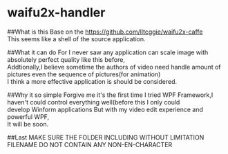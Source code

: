 # waifu2x-handler

##What is this
Base on the https://github.com/lltcggie/waifu2x-caffe<br>
This seems like a shell of the source application.

##What it can do
For I never saw any application can scale image with absolutely perfect quality like this before,<br>
Addtionally,I believe sometime the authors of video need handle amount of pictures even the sequence of pictures(for animation)<br>
I think a more effective application is should be considered.

##Why it so simple
Forgive me it's the first time I tried WPF Framework,I haven't could control everything well(before this I only could<br> develop Winform applications
But with my video edit experience and powerful WPF,<br>
It will be soon.<br>

##Last
MAKE SURE THE FOLDER INCLUDING WITHOUT LIMITATION FILENAME DO NOT CONTAIN ANY NON-EN-CHARACTER


